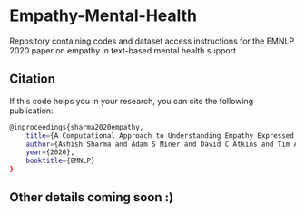 # Empathy-Mental-Health
Repository containing codes and dataset access instructions for the EMNLP 2020 paper on empathy in text-based mental health support

## Citation
If this code helps you in your research, you can cite the following publication:
```bash
@inproceedings{sharma2020empathy,
    title={A Computational Approach to Understanding Empathy Expressed in Text-Based Mental Health Support},
    author={Ashish Sharma and Adam S Miner and David C Atkins and Tim Althoff},
    year={2020},
    booktitle={EMNLP}
}
```

## Other details coming soon :)
